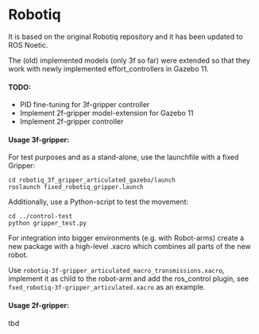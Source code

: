 # Robotiq

It is based on the original Robotiq repository and it has been updated to
ROS Noetic.

The (old) implemented models (only 3f so far) were extended so that they work
with newly implemented effort_controllers in Gazebo 11.

#### TODO:

* PID fine-tuning for 3f-gripper controller
* Implement 2f-gripper model-extension for Gazebo 11
* Implement 2f-gripper controller

#### Usage 3f-gripper:

For test purposes and as a stand-alone, use the launchfile with a fixed Gripper:

    cd robotiq_3f_gripper_articulated_gazebo/launch
    roslaunch fixed_robotiq_gripper.launch
    
Additionally, use a Python-script to test the movement:

    cd ../control-test
    python gripper_test.py
    
For integration into bigger environments (e.g. with Robot-arms) create a new
package with a high-level .xacro which combines all parts of the new robot.

Use `robotiq-3f-gripper_articulated_macro_transmissions.xacro`, implement it as
child to the robot-arm and add the ros_control plugin,
see `fxed_robotiq-3f-gripper_articulated.xacro` as an example.

#### Usage 2f-gripper:

tbd